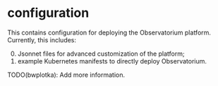 # configuration

This contains configuration for deploying the Observatorium platform.
Currently, this includes:

0. Jsonnet files for advanced customization of the platform;
0. example Kubernetes manifests to directly deploy Observatorium.

TODO(bwplotka): Add more information.
